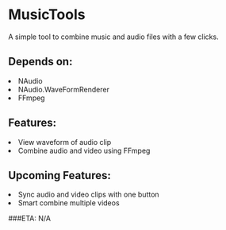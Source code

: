 # MusicTools
A simple tool to combine music and audio files with a few clicks.

## Depends on:

<li>NAudio</li>
<li>NAudio.WaveFormRenderer</li>
<li>FFmpeg</li>

## Features:
<li>View waveform of audio clip</li>
<li>Combine audio and video using FFmpeg</li>

## Upcoming Features:
<li>Sync audio and video clips with one button</li>
<li>Smart combine multiple videos</li>

###ETA: N/A
